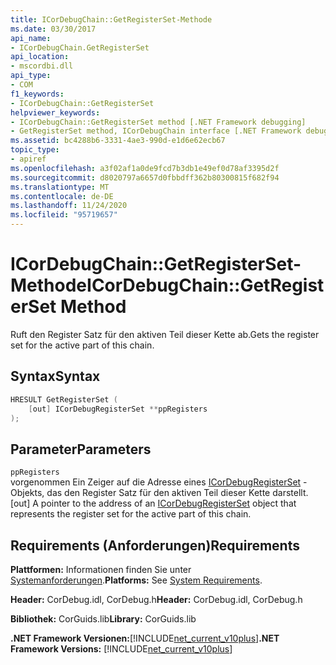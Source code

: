 ```yaml
---
title: ICorDebugChain::GetRegisterSet-Methode
ms.date: 03/30/2017
api_name:
- ICorDebugChain.GetRegisterSet
api_location:
- mscordbi.dll
api_type:
- COM
f1_keywords:
- ICorDebugChain::GetRegisterSet
helpviewer_keywords:
- ICorDebugChain::GetRegisterSet method [.NET Framework debugging]
- GetRegisterSet method, ICorDebugChain interface [.NET Framework debugging]
ms.assetid: bc4288b6-3331-4ae3-990d-e1d6e62ecb67
topic_type:
- apiref
ms.openlocfilehash: a3f02af1a0de9fcd7b3db1e49ef0d78af3395d2f
ms.sourcegitcommit: d8020797a6657d0fbbdff362b80300815f682f94
ms.translationtype: MT
ms.contentlocale: de-DE
ms.lasthandoff: 11/24/2020
ms.locfileid: "95719657"
---
```

# <a name="icordebugchaingetregisterset-method"></a><span data-ttu-id="5eefa-102">ICorDebugChain::GetRegisterSet-Methode</span><span class="sxs-lookup"><span data-stu-id="5eefa-102">ICorDebugChain::GetRegisterSet Method</span></span>

<span data-ttu-id="5eefa-103">Ruft den Register Satz für den aktiven Teil dieser Kette ab.</span><span class="sxs-lookup"><span data-stu-id="5eefa-103">Gets the register set for the active part of this chain.</span></span>  
  
## <a name="syntax"></a><span data-ttu-id="5eefa-104">Syntax</span><span class="sxs-lookup"><span data-stu-id="5eefa-104">Syntax</span></span>  
  
```cpp  
HRESULT GetRegisterSet (  
    [out] ICorDebugRegisterSet **ppRegisters  
);  
```  
  
## <a name="parameters"></a><span data-ttu-id="5eefa-105">Parameter</span><span class="sxs-lookup"><span data-stu-id="5eefa-105">Parameters</span></span>  

 `ppRegisters`  
 <span data-ttu-id="5eefa-106">vorgenommen Ein Zeiger auf die Adresse eines [ICorDebugRegisterSet](icordebugregisterset-interface.md) -Objekts, das den Register Satz für den aktiven Teil dieser Kette darstellt.</span><span class="sxs-lookup"><span data-stu-id="5eefa-106">[out] A pointer to the address of an [ICorDebugRegisterSet](icordebugregisterset-interface.md) object that represents the register set for the active part of this chain.</span></span>  
  
## <a name="requirements"></a><span data-ttu-id="5eefa-107">Requirements (Anforderungen)</span><span class="sxs-lookup"><span data-stu-id="5eefa-107">Requirements</span></span>  

 <span data-ttu-id="5eefa-108">**Plattformen:** Informationen finden Sie unter [Systemanforderungen](../../get-started/system-requirements.md).</span><span class="sxs-lookup"><span data-stu-id="5eefa-108">**Platforms:** See [System Requirements](../../get-started/system-requirements.md).</span></span>  
  
 <span data-ttu-id="5eefa-109">**Header:** CorDebug.idl, CorDebug.h</span><span class="sxs-lookup"><span data-stu-id="5eefa-109">**Header:** CorDebug.idl, CorDebug.h</span></span>  
  
 <span data-ttu-id="5eefa-110">**Bibliothek:** CorGuids.lib</span><span class="sxs-lookup"><span data-stu-id="5eefa-110">**Library:** CorGuids.lib</span></span>  
  
 <span data-ttu-id="5eefa-111">**.NET Framework Versionen:**[!INCLUDE[net_current_v10plus](../../../../includes/net-current-v10plus-md.md)]</span><span class="sxs-lookup"><span data-stu-id="5eefa-111">**.NET Framework Versions:** [!INCLUDE[net_current_v10plus](../../../../includes/net-current-v10plus-md.md)]</span></span>
